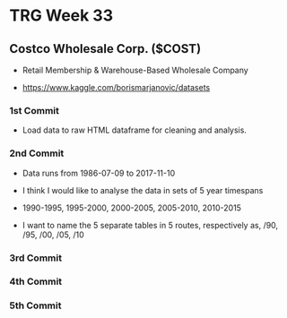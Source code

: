 # TRG Week 33

## Costco Wholesale Corp. ($COST)

- Retail Membership & Warehouse-Based Wholesale Company

- https://www.kaggle.com/borismarjanovic/datasets

### 1st Commit

- Load data to raw HTML dataframe for cleaning and analysis.

### 2nd Commit

- Data runs from 1986-07-09 to 2017-11-10

- I think I would like to analyse the data in sets of 5 year timespans

- 1990-1995, 1995-2000, 2000-2005, 2005-2010, 2010-2015

- I want to name the 5 separate tables in 5 routes, respectively as, /90, /95, /00, /05, /10

### 3rd Commit

### 4th Commit

### 5th Commit